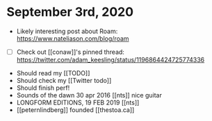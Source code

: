 # September 3rd, 2020
- Likely interesting post about Roam: https://www.nateliason.com/blog/roam
- [ ] Check out [[conaw]]'s pinned thread: https://twitter.com/adam_keesling/status/1196864424725774336
- Should read my [[TODO]]
- Should check my [[Twitter todo]]
- Should finish perf!
- Sounds of the dawn 30 apr 2016 [[nts]] nice guitar
- LONGFORM EDITIONS, 19 FEB 2019 [[nts]] 
- [[peternlindberg]] founded [[thestoa.ca]]

